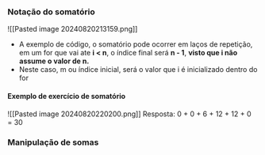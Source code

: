 ### Notação do somatório

![[Pasted image 20240820213159.png]]

- A exemplo de código, o somatório pode ocorrer em laços de repetição, em um for que vai ate **i < n**, o índice final será **n - 1**, **visto que i não assume o valor de n.**
- Neste caso, m ou índice inicial, será o valor que i é inicializado dentro do for

#### Exemplo de exercício de somatório

![[Pasted image 20240820220200.png]]
Resposta: 0 + 0 + 6 + 12 + 12 + 0  = 30

### Manipulação de somas
